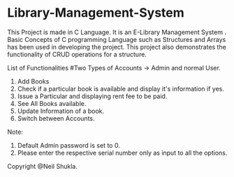 # Library-Management-System
This Project is made in C Language.
It is an E-Library Management System .
Basic Concepts of C programming Language such as Structures and Arrays has been used in developing the project.
This project also demonstrates the functionality of CRUD operations for a structure.

List of Functionalities
#Two Types of Accounts -> Admin and normal User.
1. Add Books
2. Check if a particular book is available and display it's information if yes.
3. Issue a Particular and displaying rent fee to be paid.
4. See All Books available.
5. Update Information of a book.
6. Switch between Accounts.


Note:
1. Default Admin password is set to 0.
2. Please enter the respective serial number only as input to all the options.

Copyright @Neil Shukla.
